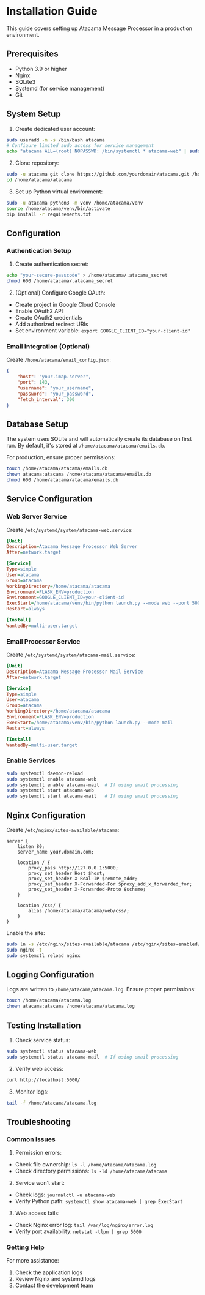 # Installation Guide

This guide covers setting up Atacama Message Processor in a production environment.

## Prerequisites

- Python 3.9 or higher
- Nginx
- SQLite3
- Systemd (for service management)
- Git

## System Setup

1. Create dedicated user account:
```bash
sudo useradd -m -s /bin/bash atacama
# Configure limited sudo access for service management
echo "atacama ALL=(root) NOPASSWD: /bin/systemctl * atacama-web" | sudo tee /etc/sudoers.d/atacama
```

2. Clone repository:
```bash
sudo -u atacama git clone https://github.com/yourdomain/atacama.git /home/atacama/atacama
cd /home/atacama/atacama
```

3. Set up Python virtual environment:
```bash
sudo -u atacama python3 -m venv /home/atacama/venv
source /home/atacama/venv/bin/activate
pip install -r requirements.txt
```

## Configuration

### Authentication Setup

1. Create authentication secret:
```bash
echo "your-secure-passcode" > /home/atacama/.atacama_secret
chmod 600 /home/atacama/.atacama_secret
```

2. (Optional) Configure Google OAuth:
- Create project in Google Cloud Console
- Enable OAuth2 API
- Create OAuth2 credentials
- Add authorized redirect URIs
- Set environment variable: `export GOOGLE_CLIENT_ID="your-client-id"`

### Email Integration (Optional)

Create `/home/atacama/email_config.json`:
```json
{
    "host": "your.imap.server",
    "port": 143,
    "username": "your_username",
    "password": "your_password",
    "fetch_interval": 300
}
```

## Database Setup

The system uses SQLite and will automatically create its database on first run. By default, it's stored at `/home/atacama/atacama/emails.db`.

For production, ensure proper permissions:
```bash
touch /home/atacama/atacama/emails.db
chown atacama:atacama /home/atacama/atacama/emails.db
chmod 600 /home/atacama/atacama/emails.db
```

## Service Configuration

### Web Server Service

Create `/etc/systemd/system/atacama-web.service`:
```ini
[Unit]
Description=Atacama Message Processor Web Server
After=network.target

[Service]
Type=simple
User=atacama
Group=atacama
WorkingDirectory=/home/atacama/atacama
Environment=FLASK_ENV=production
Environment=GOOGLE_CLIENT_ID=your-client-id
ExecStart=/home/atacama/venv/bin/python launch.py --mode web --port 5000
Restart=always

[Install]
WantedBy=multi-user.target
```

### Email Processor Service

Create `/etc/systemd/system/atacama-mail.service`:
```ini
[Unit]
Description=Atacama Message Processor Mail Service
After=network.target

[Service]
Type=simple
User=atacama
Group=atacama
WorkingDirectory=/home/atacama/atacama
Environment=FLASK_ENV=production
ExecStart=/home/atacama/venv/bin/python launch.py --mode mail
Restart=always

[Install]
WantedBy=multi-user.target
```

### Enable Services

```bash
sudo systemctl daemon-reload
sudo systemctl enable atacama-web
sudo systemctl enable atacama-mail  # If using email processing
sudo systemctl start atacama-web
sudo systemctl start atacama-mail   # If using email processing
```

## Nginx Configuration

Create `/etc/nginx/sites-available/atacama`:
```nginx
server {
    listen 80;
    server_name your.domain.com;

    location / {
        proxy_pass http://127.0.0.1:5000;
        proxy_set_header Host $host;
        proxy_set_header X-Real-IP $remote_addr;
        proxy_set_header X-Forwarded-For $proxy_add_x_forwarded_for;
        proxy_set_header X-Forwarded-Proto $scheme;
    }

    location /css/ {
        alias /home/atacama/atacama/web/css/;
    }
}
```

Enable the site:
```bash
sudo ln -s /etc/nginx/sites-available/atacama /etc/nginx/sites-enabled/
sudo nginx -t
sudo systemctl reload nginx
```

## Logging Configuration

Logs are written to `/home/atacama/atacama.log`. Ensure proper permissions:
```bash
touch /home/atacama/atacama.log
chown atacama:atacama /home/atacama/atacama.log
```

## Testing Installation

1. Check service status:
```bash
sudo systemctl status atacama-web
sudo systemctl status atacama-mail  # If using email processing
```

2. Verify web access:
```bash
curl http://localhost:5000/
```

3. Monitor logs:
```bash
tail -f /home/atacama/atacama.log
```

## Troubleshooting

### Common Issues

1. Permission errors:
- Check file ownership: `ls -l /home/atacama/atacama.log`
- Check directory permissions: `ls -ld /home/atacama/atacama`

2. Service won't start:
- Check logs: `journalctl -u atacama-web`
- Verify Python path: `systemctl show atacama-web | grep ExecStart`

3. Web access fails:
- Check Nginx error log: `tail /var/log/nginx/error.log`
- Verify port availability: `netstat -tlpn | grep 5000`

### Getting Help

For more assistance:
1. Check the application logs
2. Review Nginx and systemd logs
3. Contact the development team
